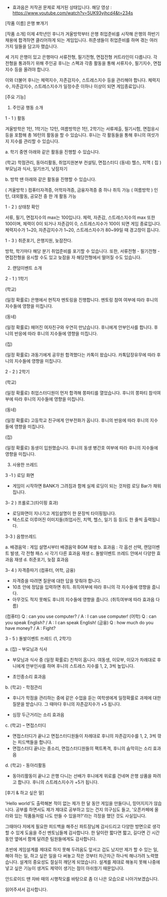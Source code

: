 * 효과음은 저작권 문제로 제거된 상태입니다.
해당 영상 : https://www.youtube.com/watch?v=5UK93yjhcd4&t=234s

[작품 이름]
은행 뽀개기

[작품 소개]
이제 4학년인 후니가 겨울방학부터 은행 취업준비를 시작해 은행의 하반기 채용에 합격하면 클리어하게 되는 게임입니다. 취준생들이 취업준비를 하며 겪는 여러 가지 일들을 담고자 했습니다.

세 가지 은행이 있고 은행마다 서류전형, 필기전형, 면접전형 커트라인이 다릅니다. 각 전형을 통과하기 위해 주인공 후니는 스펙과 각종 활동을 통해 서류지수, 필기지수, 면접지수 등을 올려야 합니다.

이와 더불어 후니는 체력지수, 자존감지수, 스트레스지수 등을 관리해야 합니다.
체력지수, 자존감지수, 스트레스지수가 일정수준 이하나 이상이 되면 게임종료입니다. 


[주요 기능]

1. 주인공 행동 소개

1 - 1 ) 활동

겨울방학은 1턴, 1학기는 12턴, 여름방학은 1턴, 2학기는 서류제출, 필기시험, 면접응시 등을 포함해 총 16턴의 활동을 할 수 있습니다. 후니는 각 활동들을 통해 후니의 여섯가지 지수를 관리할 수 있습니다.

 

a. 학기 중엔 아래와 같은 활동을 진행할 수 있습니다.

(학교) 학점관리, 동아리활동, 취업지원본부 컨설팅, 면접스터디
(동네) 헬스, 치맥
( 집 ) 부모님과 식사, 일기쓰기, 낮잠자기

 

b. 방학 땐 아래와 같은 활동을 진행할 수 있습니다.

( 겨울방학 ) 컴퓨터자격증, 어학자격증, 금융자격증 중 하나 취득 가능
( 여름방학 ) 인턴, 대외활동, 공모전 중 한 개 활동 가능

 

1 - 2 ) 상태창 확인

서류, 필기, 면접지수의 max는 100입니다.
체력, 자존감, 스트레스지수의 max 또한 100이며,
체력이 0이 되거나 자존감이 0, 스트레스지수가 100이 되면 게임 종료입니다.
체력지수가 1~20, 자존감지수가 1~20, 스트레스지수가 80~99일 때 경고창이 뜹니다.


1 - 3 ) 취준포기, 은행지원, 늦잠잔다.

방학, 학기마다 해당 분기 취업준비를 포기할 수 있습니다.
또한, 서류전형 - 필기전형 - 면접전형을 응시할 수도 있고 늦잠을 자 해당전형에서 떨어질 수도 있습니다.

 
2. 랜덤이벤트 소개

2 - 1 ) 1학기

(학교)

(일정 확률로) 은행에서 현직자 멘토링을 진행합니다. 멘토링 참여 여부에 따라 후니의 지수들에 영향을 미칩니다.

(동네)

(일정 확률로) 헤어진 여자친구와 우연히 만났습니다. 후니에게 안부인사를 합니다. 후니의 반응에 따라 후니의 지수들에 영향을 미칩니다.

(집)

(일정 확률로) 과동기에게 공무원 합격했다는 카톡이 왔습니다. 카톡답장유무에 따라 후니의 지수들에 영향을 미칩니다.


2 - 2 ) 2학기

(학교)

(일정 확률로) 취업스터디원이 먼저 합격해 쫑파티를 열었습니다. 후니의 쫑파티 참석여부에 따라 후니의 지수들에 영향을 미칩니다.

(동네)

(일정 확률로) 고등학교 친구에게 안부전화가 옵니다. 후니의 반응에 따라 후니의 지수들에 영향을 미칩니다.

(집)

(일정 확률로) 동생이 입원했습니다. 후니의 동생 병간호 여부에 따라 후니의 지수들에 영향을 미칩니다.


3. 사용한 쓰레드

3 -1 ) 로딩 화면 
- 게임이 시작하면 BANK가 그려짐과 함께 실제 로딩이 되는 것처럼 로딩 Bar가 채워집니다.


3- 2 ) 프롤로그(타이핑 효과) 
- 로딩화면이 지나가고 게임설명이 한 문장씩 타이핑됩니다. 
- 텍스트로 이루어진 이미지들(취업사진, 치맥, 헬스, 일기 등 등)도 한 줄씩 출력됩니다.


3-3 ) 음향쓰레드

a. 배경음악 : 게임 설명시부터 배경음악 BGM 재생
b. 효과음 : 각 옵션 선택, 랜덤이벤트 발생, 각 전형 패스 시 각기 다른 효과음 재생
c. 돌발이벤트 쓰레드 안에서 다양한 효과음 재생
d. 취준포기, 늦잠 효과음


3- 4 ) 자격증따기 (컴퓨터, 어학, 금융)

- 자격증을 따려면 질문에 대한 답을 맞춰야 합니다.
- 10초 안에 정답을 입력하면 취득. 취득여부에 따라 후니의 각 지수들에 영향을 줍니다. 
- 아무것도 적지 못해도 후니의 지수들에 영향을 줍니다. (취득여부에 따라 효과음 다름)

(컴퓨터) Q : can you use computer? /  A : I can use computer!
(어학) Q : can you speak English? /  A : I can speak English!
(금융) Q : how much do you have money? / A : Fight?

3 - 5 ) 돌발이벤트 쓰레드 (1, 2학기) 


a. (집) – 부모님과 식사 

- 부모님과 식사 중 (일정 확률로) 친척이 옵니다.
여동생, 이모부, 이모가 차례대로 후니에게 안부인사를 하며 후니의 스트레스 지수를 1, 2, 3씩 높입니다.

- 초인종소리 효과음

  

b. (학교) - 학점관리

- 후니가 학점을 관리하는 중에 같은 수업을 듣는 여학생에게 일정확률로 과제에 대한 질문을 받습니다.  그 때마다 후니의 자존감지수가 +5 됩니다. 

- 심장 두근거리는 소리 효과음

 
c. (학교) – 면접스터디
- 면접스터디가 끝나고 면접스터디원들이 차례대로 후니의 자존감지수를 1, 2, 3씩 깎는 피드백들을 합니다. 
- 면접스터디 끝나는 종소리, 면접스터디원들의 팩트폭격, 후니의 숨막히는 소리 효과음

 

d. (학교) - 동아리활동 

- 동아리활동이 끝나고 은행 다니는 선배가 후니에게 위로를 건네며 은행 상품을 파려고 합니다. 
후니의 스트레스지수가 +5가 됩니다.



[후기 & 하고 싶은 말]

'Hello world'도 출력해본 적이 없는 제가 한 달 동안 게임을 만들다니, 믿어지지가 않습니다. 공부를 하면서도 제가 제대로 공부하고 있는 건지 의구심도 들고, '오픈카페에 올라와 있는 작품들처럼 나도 만들 수 있을까?'라는 걱정을 했던 것도 사실입니다. 

그때마다 저에게 필요한 피드백을 해주신 파트장님께 감사드리고 다양한 방면으로 생각할 수 있게 도움을 주신 멘토님들께 감사합니다. 한 달이란 짧다면 짧고, 길다면 긴 시간 동안 옆에서 함께 달려준 팀원들에게도 감사합니다.

초반에 게임설계를 제대로 하지 못해 두려움도 앞서고 겁도 났지만 제가 할 수 있는 일, 해야 하는 일, 하고 싶은 일을 다 써놓고 작은 것부터 차근차근 하나씩 해나가려 노력했습니다. 설계의 중요성도 절실히 깨닫게 되었습니다. 설계를 제대로 해놓지 못해 나중에 넣고 싶은 기능이 생겨도 제약이 생기는 점이 아쉬웠기 때문입니다.

안드로이드 땐 자바 때의 시행착오를 바탕으로 좀 더 나은 모습으로 나아가보겠습니다.

읽어주셔서 감사합니다.
